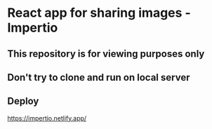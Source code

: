 # React app for sharing images - Impertio

## This repository is for viewing purposes only
## Don't try to clone and run on local server

## Deploy

https://impertio.netlify.app/


